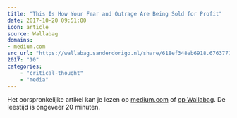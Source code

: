 ```yaml
---
title: "This Is How Your Fear and Outrage Are Being Sold for Profit"
date: 2017-10-20 09:51:00
icon: article
source: Wallabag
domains:
- medium.com
src_url: "https://wallabag.sanderdorigo.nl/share/618ef348eb6918.67637713"
2017: "10"
categories:
    - "critical-thought"
    - "media"
---
```

Het oorspronkelijke artikel kan je lezen op [medium.com](https://medium.com/the-mission/the-enemy-in-our-feeds-e86511488de) of [op Wallabag](https://wallabag.sanderdorigo.nl/share/618ef348eb6918.67637713). De leestijd is ongeveer 20 minuten.